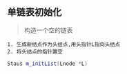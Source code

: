 ## 单链表初始化

> 构造一个空的链表

	1. 生成新结点作为头结点,用头指针L指向头结点
	2. 将头结点的指针置空

```c++
Staus m_initList(Lnode *L)
```